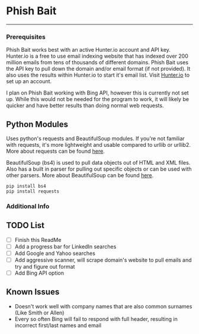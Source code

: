 # Phish Bait

****


### Prerequisites

Phish Bait works best with an active Hunter.io account and API key. Hunter.io is a free to use email indexing website that has indexed over 200 million emails from tens of thousands of different domains. Phish Bait uses the API key to pull down the domain and/or email format (if not provided). It also uses the results within Hunter.io to start it's email list. Visit [Hunter.io](https://hunter.io/) to set up an account.

I plan on Phish Bait working with Bing API, however this is currently not set up. While this would not be needed for the program to work, it will likely be quicker and have better results than doing normal web requests.

## Python Modules
Uses python's requests and BeautifulSoup modules. 
If you're not familiar with requests, it's more lightweight and usable compared to urllib or urllib2. More about requests can be found [here](https://2.python-requests.org//en/master/).

BeautifulSoup (bs4) is used to pull data objects out of HTML and XML files. Also has a built in parser for pulling out specific objects or can be used with other parsers. More about BeautifulSoup can be found [here](https://www.crummy.com/software/BeautifulSoup/bs4/doc/).

```
pip install bs4
pip install requests
```

### Additional Info

## TODO List

- [ ] Finish this ReadMe
- [ ] Add a progress bar for LinkedIn searches
- [ ] Add Google and Yahoo searches
- [ ] Add aggressive scanner, will scrape domain's website to pull emails and try and figure out format
- [ ] Add Bing API option

## Known Issues

- Doesn't work well with company names that are also common surnames (Like Smith or Allen)
- Every so often Bing will fail to respond with full header, resulting in incorrect first/last names and email
